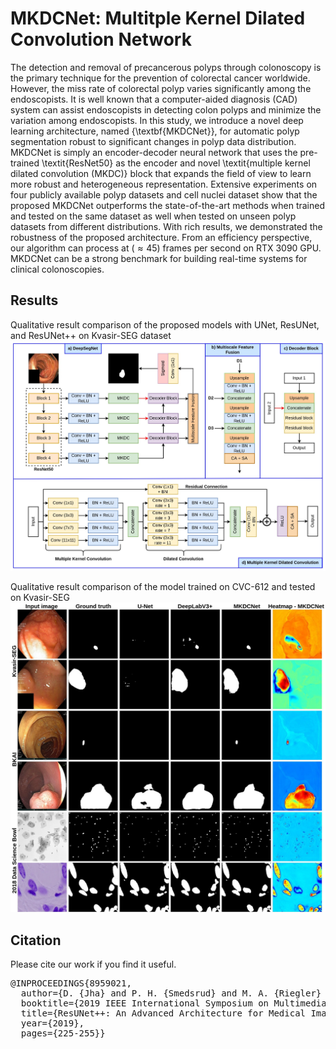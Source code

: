 # MKDCNet: Multitple Kernel Dilated Convolution Network 

The detection and removal of precancerous polyps through colonoscopy is the primary technique for the prevention of colorectal cancer worldwide. However, the miss rate of colorectal polyp varies significantly among the endoscopists. It is well known that a computer-aided diagnosis (CAD) system can assist endoscopists in detecting colon polyps and minimize the variation among endoscopists. In this study, we introduce a novel deep learning architecture, named {\textbf{MKDCNet}}, for automatic polyp segmentation robust to significant changes in polyp data distribution. MKDCNet is simply an encoder-decoder neural network that uses the pre-trained \textit{ResNet50} as the encoder and novel \textit{multiple kernel dilated convolution (MKDC)} block that expands the field of view to learn more robust and heterogeneous representation. Extensive experiments on four publicly available polyp datasets and cell nuclei dataset show that the proposed MKDCNet outperforms the state-of-the-art methods when trained and tested on the same dataset as well when tested on unseen polyp datasets from different distributions. With rich results, we demonstrated the robustness of the proposed architecture. From an efficiency perspective, our algorithm can process at ($\approx45$) frames per second on RTX 3090 GPU. MKDCNet can be a strong benchmark for building real-time systems for clinical colonoscopies. 

## Results
Qualitative result comparison of the proposed models with UNet, ResUNet, and ResUNet++ on Kvasir-SEG dataset<br/>
<img src="mkdl-net.jpg">

Qualitative result comparison of the model trained on CVC-612 and tested on Kvasir-SEG <br/>
<img src="qualitative-heatmap.jpg">


## Citation
Please cite our work if you find it useful. 

<pre>
@INPROCEEDINGS{8959021,
  author={D. {Jha} and P. H. {Smedsrud} and M. A. {Riegler} and D. {Johansen} and T. D. {Lange} and P. {Halvorsen} and H. {D. Johansen}},
  booktitle={2019 IEEE International Symposium on Multimedia (ISM)}, 
  title={ResUNet++: An Advanced Architecture for Medical Image Segmentation}, 
  year={2019},
  pages={225-255}}
</pre>
